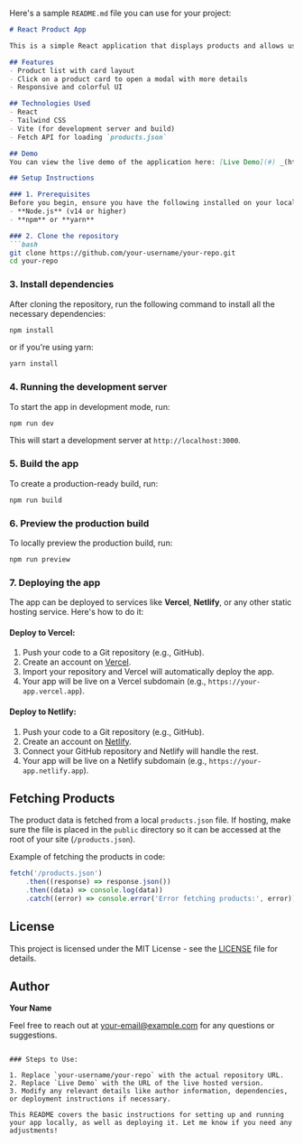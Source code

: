 Here's a sample `README.md` file you can use for your project:

```markdown
# React Product App

This is a simple React application that displays products and allows users to view product details in a modal.

## Features
- Product list with card layout
- Click on a product card to open a modal with more details
- Responsive and colorful UI

## Technologies Used
- React
- Tailwind CSS
- Vite (for development server and build)
- Fetch API for loading `products.json`

## Demo
You can view the live demo of the application here: [Live Demo](#) _(https://dashboardapi-gamma.vercel.app/)_

## Setup Instructions

### 1. Prerequisites
Before you begin, ensure you have the following installed on your local machine:
- **Node.js** (v14 or higher)
- **npm** or **yarn**

### 2. Clone the repository
```bash
git clone https://github.com/your-username/your-repo.git
cd your-repo
```

### 3. Install dependencies
After cloning the repository, run the following command to install all the necessary dependencies:
```bash
npm install
```
or if you're using yarn:
```bash
yarn install
```

### 4. Running the development server
To start the app in development mode, run:
```bash
npm run dev
```
This will start a development server at `http://localhost:3000`.

### 5. Build the app
To create a production-ready build, run:
```bash
npm run build
```

### 6. Preview the production build
To locally preview the production build, run:
```bash
npm run preview
```

### 7. Deploying the app
The app can be deployed to services like **Vercel**, **Netlify**, or any other static hosting service. Here's how to do it:

#### Deploy to Vercel:
1. Push your code to a Git repository (e.g., GitHub).
2. Create an account on [Vercel](https://vercel.com/).
3. Import your repository and Vercel will automatically deploy the app.
4. Your app will be live on a Vercel subdomain (e.g., `https://your-app.vercel.app`).

#### Deploy to Netlify:
1. Push your code to a Git repository (e.g., GitHub).
2. Create an account on [Netlify](https://netlify.com/).
3. Connect your GitHub repository and Netlify will handle the rest.
4. Your app will be live on a Netlify subdomain (e.g., `https://your-app.netlify.app`).

## Fetching Products

The product data is fetched from a local `products.json` file. If hosting, make sure the file is placed in the `public` directory so it can be accessed at the root of your site (`/products.json`).

Example of fetching the products in code:
```javascript
fetch('/products.json')
    .then((response) => response.json())
    .then((data) => console.log(data))
    .catch((error) => console.error('Error fetching products:', error));
```

## License
This project is licensed under the MIT License - see the [LICENSE](LICENSE) file for details.

## Author
**Your Name**

Feel free to reach out at [your-email@example.com](mailto:your-email@example.com) for any questions or suggestions.
```

### Steps to Use:

1. Replace `your-username/your-repo` with the actual repository URL.
2. Replace `Live Demo` with the URL of the live hosted version.
3. Modify any relevant details like author information, dependencies, or deployment instructions if necessary.

This README covers the basic instructions for setting up and running your app locally, as well as deploying it. Let me know if you need any adjustments!
